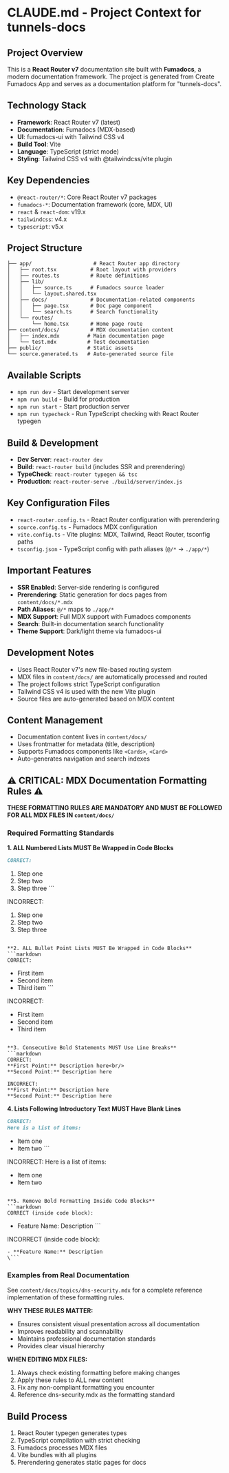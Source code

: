 # CLAUDE.md - Project Context for tunnels-docs

## Project Overview
This is a **React Router v7** documentation site built with **Fumadocs**, a modern documentation framework. The project is generated from Create Fumadocs App and serves as a documentation platform for "tunnels-docs".

## Technology Stack
- **Framework**: React Router v7 (latest)
- **Documentation**: Fumadocs (MDX-based)
- **UI**: fumadocs-ui with Tailwind CSS v4
- **Build Tool**: Vite
- **Language**: TypeScript (strict mode)
- **Styling**: Tailwind CSS v4 with @tailwindcss/vite plugin

## Key Dependencies
- `@react-router/*`: Core React Router v7 packages
- `fumadocs-*`: Documentation framework (core, MDX, UI)
- `react` & `react-dom`: v19.x
- `tailwindcss`: v4.x
- `typescript`: v5.x

## Project Structure
```
├── app/                    # React Router app directory
│   ├── root.tsx           # Root layout with providers
│   ├── routes.ts          # Route definitions
│   ├── lib/
│   │   ├── source.ts      # Fumadocs source loader
│   │   └── layout.shared.tsx
│   ├── docs/              # Documentation-related components
│   │   ├── page.tsx       # Doc page component
│   │   └── search.ts      # Search functionality
│   └── routes/
│       └── home.tsx       # Home page route
├── content/docs/          # MDX documentation content
│   ├── index.mdx         # Main documentation page
│   └── test.mdx          # Test documentation
├── public/               # Static assets
└── source.generated.ts   # Auto-generated source file
```

## Available Scripts
- `npm run dev` - Start development server
- `npm run build` - Build for production
- `npm run start` - Start production server
- `npm run typecheck` - Run TypeScript checking with React Router typegen

## Build & Development
- **Dev Server**: `react-router dev`
- **Build**: `react-router build` (includes SSR and prerendering)
- **TypeCheck**: `react-router typegen && tsc`
- **Production**: `react-router-serve ./build/server/index.js`

## Key Configuration Files
- `react-router.config.ts` - React Router configuration with prerendering
- `source.config.ts` - Fumadocs MDX configuration
- `vite.config.ts` - Vite plugins: MDX, Tailwind, React Router, tsconfig paths
- `tsconfig.json` - TypeScript config with path aliases (`@/*` -> `./app/*`)

## Important Features
- **SSR Enabled**: Server-side rendering is configured
- **Prerendering**: Static generation for docs pages from `content/docs/*.mdx`
- **Path Aliases**: `@/*` maps to `./app/*`
- **MDX Support**: Full MDX support with Fumadocs components
- **Search**: Built-in documentation search functionality
- **Theme Support**: Dark/light theme via fumadocs-ui

## Development Notes
- Uses React Router v7's new file-based routing system
- MDX files in `content/docs/` are automatically processed and routed
- The project follows strict TypeScript configuration
- Tailwind CSS v4 is used with the new Vite plugin
- Source files are auto-generated based on MDX content

## Content Management
- Documentation content lives in `content/docs/`
- Uses frontmatter for metadata (title, description)
- Supports Fumadocs components like `<Cards>`, `<Card>`
- Auto-generates navigation and search indexes

## ⚠️ CRITICAL: MDX Documentation Formatting Rules ⚠️

**THESE FORMATTING RULES ARE MANDATORY AND MUST BE FOLLOWED FOR ALL MDX FILES IN `content/docs/`**

### Required Formatting Standards

**1. ALL Numbered Lists MUST Be Wrapped in Code Blocks**
```markdown
CORRECT:
```
1. Step one
2. Step two
3. Step three
\```

INCORRECT:
1. Step one
2. Step two
3. Step three
```

**2. ALL Bullet Point Lists MUST Be Wrapped in Code Blocks**
```markdown
CORRECT:
```
- First item
- Second item
- Third item
\```

INCORRECT:
- First item
- Second item
- Third item
```

**3. Consecutive Bold Statements MUST Use Line Breaks**
```markdown
CORRECT:
**First Point:** Description here<br/>
**Second Point:** Description here

INCORRECT:
**First Point:** Description here
**Second Point:** Description here
```

**4. Lists Following Introductory Text MUST Have Blank Lines**
```markdown
CORRECT:
Here is a list of items:
```
- Item one
- Item two
\```

INCORRECT:
Here is a list of items:
- Item one
- Item two
```

**5. Remove Bold Formatting Inside Code Blocks**
```markdown
CORRECT (inside code block):
```
- Feature Name: Description
\```

INCORRECT (inside code block):
```
- **Feature Name:** Description
\```
```

### Examples from Real Documentation

See `content/docs/topics/dns-security.mdx` for a complete reference implementation of these formatting rules.

**WHY THESE RULES MATTER:**
- Ensures consistent visual presentation across all documentation
- Improves readability and scannability
- Maintains professional documentation standards
- Provides clear visual hierarchy

**WHEN EDITING MDX FILES:**
1. Always check existing formatting before making changes
2. Apply these rules to ALL new content
3. Fix any non-compliant formatting you encounter
4. Reference dns-security.mdx as the formatting standard

## Build Process
1. React Router typegen generates types
2. TypeScript compilation with strict checking
3. Fumadocs processes MDX files
4. Vite bundles with all plugins
5. Prerendering generates static pages for docs
